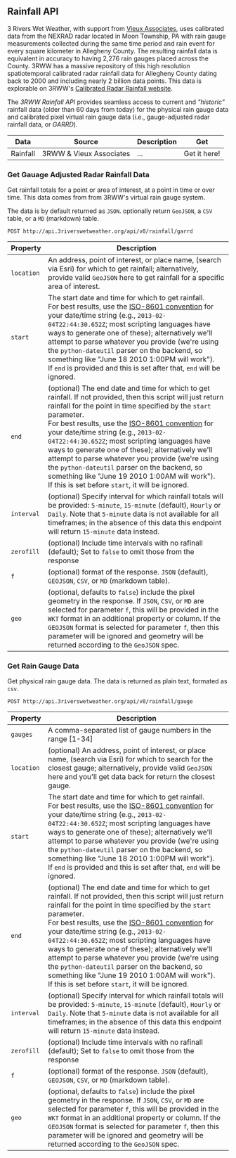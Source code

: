 ## Rainfall API

3 Rivers Wet Weather, with support from [Vieux Associates](http://www.vieuxinc.com/), uses calibrated data from the NEXRAD radar located in Moon Township, PA with rain gauge measurements collected during the same time period and rain event for every square kilometer in Allegheny County. The resulting rainfall data is equivalent in accuracy to having 2,276 rain gauges placed across the County. 3RWW has a massive repository of this high resolution spatiotemporal calibrated radar rainfall data for Allegheny County dating back to 2000 and including nearly 2 billion data points. This data is explorable on 3RWW's [Calibrated Radar Rainfall website](http://www.3riverswetweather.org/municipalities/calibrated-radar-rainfall-data).

The *3RWW Rainfall API* provides seamless access to current and *"historic"* rainfall data (older than 60 days from today) for the physical rain gauge data and calibrated pixel virtual rain gauge data (i.e., gauge-adjusted radar rainfall data, or *GARRD*).

Data | Source | Description | Get
---|---|---|---
Rainfall | 3RWW & Vieux Associates | ... | Get it here!

### Get Gauage Adjusted Radar Rainfall Data

Get rainfall totals for a point or area of interest, at a point in time or over time. This data comes from from 3RWW's virtual rain gauge system.

The data is by default returned as `JSON`. optionally return `GeoJSON`, a `CSV` table, or a `MD` (markdown) table.

```endpoint
POST http://api.3riverswetweather.org/api/v0/rainfall/garrd
```

Property | Description
---|---
`location` | An address, point of interest, or place name, (search via Esri) for which to get rainfall; alternatively, provide valid `GeoJSON` here to get rainfall for a specific area of interest.
`start` | The start date and time for which to get rainfall.<br>For best results, use the [ISO-8601 convention](https://en.wikipedia.org/wiki/ISO_8601) for your date/time string (e.g., `2013-02-04T22:44:30.652Z`; most scripting languages have ways to generate one of these); alternatively we'll attempt to parse whatever you provide (we're using the `python-dateutil` parser on the backend, so something like "June 18 2010 1:00PM will work").<br>If `end` is provided and this is set after that, `end` will be ignored.
`end` | (optional) The end date and time for which to get rainfall. If not provided, then this script will just return rainfall for the point in time specified by the `start` parameter.<br>For best results, use the [ISO-8601 convention](https://en.wikipedia.org/wiki/ISO_8601) for your date/time string (e.g., `2013-02-04T22:44:30.652Z`; most scripting languages have ways to generate one of these); alternatively we'll attempt to parse whatever you provide (we're using the `python-dateutil` parser on the backend, so something like "June 19 2010 1:00AM will work").<br>If this is set before `start`, it will be ignored.
`interval` | (optional) Specify interval for which rainfall totals will be provided: `5-minute`, `15-minute` (default), `Hourly` or `Daily`. Note that `5-minute` data is not available for all timeframes; in the absence of this data this endpoint will return `15-minute` data instead.
`zerofill` | (optional) Include time intervals with no rafinall (default); Set to `false` to omit those from the response
`f` | (optional) format of the response. `JSON` (default), `GEOJSON`, `CSV`, or `MD` (markdown table).
`geo` | (optional, defaults to `false`) include the pixel geometry in the response. If `JSON`, `CSV`, or `MD` are selected for parameter `f`, this will be provided in the `WKT` format in an additional property or column. If the `GEOJSON` format is selected for parameter `f`, then this parameter will be ignored and geometry will be returned according to the `GeoJSON` spec.

### Get Rain Gauge Data

Get physical rain gauge data. The data is returned as plain text, formated as `csv`.

```endpoint
POST http://api.3riverswetweather.org/api/v0/rainfall/gauge
```

Property | Description
---|---
`gauges` | A comma-separated list of gauge numbers in the range [1-34]
`location` | (optional) An address, point of interest, or place name, (search via Esri) for which to search for the closest gauge; alternatively, provide valid `GeoJSON` here and you'll get data back for return the closest gauge.
`start` | The start date and time for which to get rainfall.<br>For best results, use the [ISO-8601 convention](https://en.wikipedia.org/wiki/ISO_8601) for your date/time string (e.g., `2013-02-04T22:44:30.652Z`; most scripting languages have ways to generate one of these); alternatively we'll attempt to parse whatever you provide (we're using the `python-dateutil` parser on the backend, so something like "June 18 2010 1:00PM will work").<br>If `end` is provided and this is set after that, `end` will be ignored.
`end` | (optional) The end date and time for which to get rainfall. If not provided, then this script will just return rainfall for the point in time specified by the `start` parameter.<br>For best results, use the [ISO-8601 convention](https://en.wikipedia.org/wiki/ISO_8601) for your date/time string (e.g., `2013-02-04T22:44:30.652Z`; most scripting languages have ways to generate one of these); alternatively we'll attempt to parse whatever you provide (we're using the `python-dateutil` parser on the backend, so something like "June 19 2010 1:00AM will work").<br>If this is set before `start`, it will be ignored.
`interval` | (optional) Specify interval for which rainfall totals will be provided: `5-minute`, `15-minute` (default), `Hourly` or `Daily`. Note that `5-minute` data is not available for all timeframes; in the absence of this data this endpoint will return `15-minute` data instead.
`zerofill` | (optional) Include time intervals with no rafinall (default); Set to `false` to omit those from the response
`f` | (optional) format of the response. `JSON` (default), `GEOJSON`, `CSV`, or `MD` (markdown table).
`geo` | (optional, defaults to `false`) include the pixel geometry in the response. If `JSON`, `CSV`, or `MD` are selected for parameter `f`, this will be provided in the `WKT` format in an additional property or column. If the `GEOJSON` format is selected for parameter `f`, then this parameter will be ignored and geometry will be returned according to the `GeoJSON` spec.

